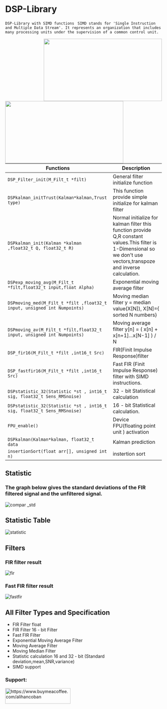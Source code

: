 # DSP-Library
` DSP-Library with SIMD functions `
` SIMD stands for 'Single Instruction and Multiple Data Stream'. It represents an organization that includes many processing units under the supervision of a common control unit.`


 <img src ="https://user-images.githubusercontent.com/93796314/218828414-cdbd43b9-e83c-4db7-8050-409ef5bf62c4.png" align="right" width="380" height="200">
 <img src ="https://user-images.githubusercontent.com/93796314/218829497-64caa91e-285a-4c1d-a18a-a84690559340.png" align="left" width="380" height="200">




| Functions| Description |
| --- | ----------- |
| ``` DSP_Filter_init(M_Filt_t *filt) ```  | General filter  initialize function |
| ``` DSPkalman_initTrust(Kalman*kalman,Trust type) ``` | This function provide simple initialize for kalman filter |
| ``` DSPkalman_init(Kalman *kalman ,float32_t Q, float32_t R) ``` | Normal initialize for kalman filter this function provide Q,R constant values.This filter is 1-Dimensional so we don't use vectors,transpoze and inverse calculation. |
| ``` DSPexp_moving_avg(M_Filt_t *filt,float32_t input,float Alpha) ```  | Exponential moving average filter |
| ``` DSPmoving_med(M_Filt_t *filt ,float32_t input, unsigned int Numpoints) ``` |  Moving median filter y = median value(X[N]), X[N]={ sorted N numbers}  |
| ``` DSPmoving_av(M_Filt_t *filt,float32_t input, unsigned int Numpoints) ``` |Moving average filter y[n] = ( x[n] + x[n+1]...x[N-1] ) / N |
| ``` DSP_fir16(M_Filt_t *filt ,int16_t Src) ``` | FIR(Finit Impulse Response)filter |
| ``` DSP_fastfir16(M_Filt_t *filt ,int16_t Src) ``` | Fast FIR (Finit Impulse Response) filter with SIMD instructions. |
| ``` DSPstatistic_32(Statistic *st , int16_t sig, float32_t Sens_RMSnoise) ``` | 32 - bit Statistical calculation |
| ``` DSPstatistic_32(Statistic *st , int16_t sig, float32_t Sens_RMSnoise) ``` | 16 - bit Statistical calculation. |
| ``` FPU_enable() ``` |Device FPU(floating point unit ) activation |
| ``` DSPkalman(Kalman*kalman, float32_t  data ``` | Kalman prediction |
| ``` insertionSort(float arr[], unsigned int n) ``` | instertion sort|

## Statistic
### The graph below gives the standard deviations of the FIR filtered signal and the unfiltered signal.


![compar _std](https://user-images.githubusercontent.com/93796314/218825236-76ebfbb8-863a-4e09-b9d4-7f336aa4358c.JPG)

## Statistic Table 
![statistic](https://user-images.githubusercontent.com/93796314/218825956-ade8f305-a92f-4044-829a-1773e4f9cb59.JPG)

## Filters

### FIR filter result
![fir](https://user-images.githubusercontent.com/93796314/218826903-a1ed0733-fd04-4a03-b8c5-76f0c7b1eb32.JPG)

### Fast FIR filter result

![fastfir](https://user-images.githubusercontent.com/93796314/218827214-16345f5b-d320-4310-8f57-cd77daa00709.JPG)

## All Filter Types and Specification

- FIR Filter float
- FIR Filter 16 - bit Filter
- Fast FIR Filter
- Exponential Moving Average Filter
- Moving Average Filter
- Moving Median Filter
- Statistic calculation 16 and 32 - bit (Standard deviation,mean,SNR,variance)
- SIMD support


<h3 align="left">Support:</h3>
<p><a href="https://www.buymeacoffee.com/alihancoban"> <img align="left" src="https://cdn.buymeacoffee.com/buttons/v2/default-yellow.png" height="50" width="210" alt="https://www.buymeacoffee.com/alihancoban" /></a></p><br><br>






